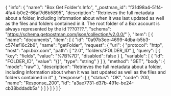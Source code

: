 {
  "info": {
    "name": "Box Get Folder's Info",
    "_postman_id": "f31d98a4-51f4-4fa4-b0e2-66af7d6b5895",
    "description": "Retrieves the full metadata about a folder, including information about when it was last updated as well as the files and folders contained in it. The root folder of a Box account is always represented by the id ???0???.",
    "schema": "https://schema.getpostman.com/json/collection/v2.0.0/"
  },
  "item": [
    {
      "name": "documents",
      "item": [
        {
          "id": "0a97b3ee-4699-4dba-b5b3-c574ef16c2b6",
          "name": "getFolder",
          "request": {
            "url": {
              "protocol": "http",
              "host": "api.box.com",
              "path": [
                "2.0",
                "folders/:FOLDER_ID"
              ],
              "query": [
                {
                  "key": "fields",
                  "value": "%7B%7D",
                  "disabled": false
                }
              ],
              "variable": [
                {
                  "id": "FOLDER_ID",
                  "value": "{}",
                  "type": "string"
                }
              ]
            },
            "method": "GET",
            "body": {
              "mode": "raw"
            },
            "description": "Retrieves the full metadata about a folder, including information about when it was last updated as well as the files and folders contained in it"
          },
          "response": [
            {
              "status": "OK",
              "code": 200,
              "name": "Response_200",
              "id": "a3ae7731-d37b-491e-be24-cb38bddadb5a"
            }
          ]
        }
      ]
    }
  ]
}
